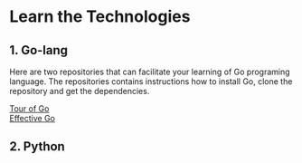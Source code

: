 # Learn the Technologies

## 1. Go-lang

Here are two repositories that can facilitate your learning of Go programing language. The repositories contains instructions how to install Go, clone the repository and get the dependencies.

<a href="https://github.com/matijavizintin/tour-of-go">Tour of Go</a>
<br />
<a href="https://github.com/matijavizintin/effective-go">Effective Go</a>

## 2. Python